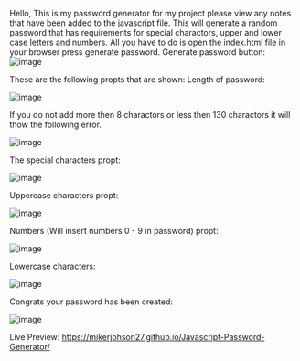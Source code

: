 Hello,
This is my password generator for my project please view any notes that have been added to the javascript file. This will generate a random password that has requirements for special charactors, upper and lower case letters and numbers. All you have to do is open the index.html file in your browser press generate password. 
Generate password button:
![image](https://user-images.githubusercontent.com/101275747/162589468-524924f8-1b18-4310-8ecc-e5b6b1063eba.png)

These are the following propts that are shown:
Length of password:

![image](https://user-images.githubusercontent.com/101275747/162589475-e20ca099-297d-4246-b706-988c3a8bbe34.png)

If you do not add more then 8 charactors or less then 130 charactors it will thow the following error.

![image](https://user-images.githubusercontent.com/101275747/162589569-37b6d1c3-f557-4ec2-84ef-78f66c321738.png)

The special characters propt:

![image](https://user-images.githubusercontent.com/101275747/162589585-460881d3-4f29-4375-93c6-6d6b4a996845.png)

Uppercase characters propt:

![image](https://user-images.githubusercontent.com/101275747/162589595-d1497cc6-f67f-4e8d-aa7d-56d96d83069e.png)

Numbers (Will insert numbers 0 - 9 in password) propt:

![image](https://user-images.githubusercontent.com/101275747/162589613-feb45e31-9c60-4cad-ad71-e44e30c4bd44.png)

Lowercase characters:

![image](https://user-images.githubusercontent.com/101275747/162589654-0f15c1bb-a784-4fd3-a280-3d1e3f49818d.png)

Congrats your password has been created:

![image](https://user-images.githubusercontent.com/101275747/162589682-e061346d-bd8c-40f4-b2b2-2374fc5caf9f.png)


Live Preview: https://mikerjohson27.github.io/Javascript-Password-Generator/
